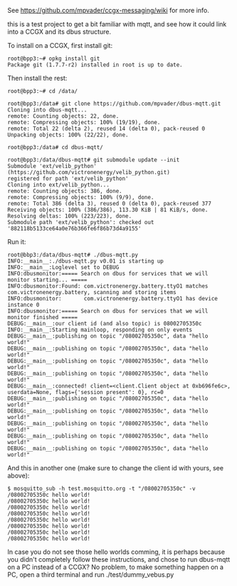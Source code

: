 See https://github.com/mpvader/ccgx-messaging/wiki for more info.

this is a test project to get a bit familiar with mqtt, and see how it could link
into a CCGX and its dbus structure.

To install on a CCGX, first install git:

	root@bpp3:~# opkg install git
	Package git (1.7.7-r2) installed in root is up to date.

Then install the rest:

	root@bpp3:~# cd /data/

	root@bpp3:/data# git clone https://github.com/mpvader/dbus-mqtt.git
	Cloning into dbus-mqtt...
	remote: Counting objects: 22, done.
	remote: Compressing objects: 100% (19/19), done.
	remote: Total 22 (delta 2), reused 14 (delta 0), pack-reused 0
	Unpacking objects: 100% (22/22), done.

	root@bpp3:/data# cd dbus-mqtt/

	root@bpp3:/data/dbus-mqtt# git submodule update --init
	Submodule 'ext/velib_python' (https://github.com/victronenergy/velib_python.git)                                                                                                                      registered for path 'ext/velib_python'
	Cloning into ext/velib_python...
	remote: Counting objects: 386, done.
	remote: Compressing objects: 100% (9/9), done.
	remote: Total 386 (delta 3), reused 0 (delta 0), pack-reused 377
	Receiving objects: 100% (386/386), 113.30 KiB | 81 KiB/s, done.
	Resolving deltas: 100% (223/223), done.
	Submodule path 'ext/velib_python': checked out '882118b5133ce64a0e76b366fe6f86b73d4a9155'

Run it:

	root@bbp3:/data/dbus-mqtt# ./dbus-mqtt.py
	INFO:__main__:./dbus-mqtt.py v0.01 is starting up
	INFO:__main__:Loglevel set to DEBUG
	INFO:dbusmonitor:===== Search on dbus for services that we will monitor starting... =====
	INFO:dbusmonitor:Found: com.victronenergy.battery.ttyO1 matches com.victronenergy.battery, scanning and storing items
	INFO:dbusmonitor:       com.victronenergy.battery.ttyO1 has device instance 0
	INFO:dbusmonitor:===== Search on dbus for services that we will monitor finished =====
	DEBUG:__main__:our client id (and also topic) is 08002705350c
	INFO:__main__:Starting mainloop, responding on only events
	DEBUG:__main__:publishing on topic "/08002705350c", data "hello world!"
	DEBUG:__main__:publishing on topic "/08002705350c", data "hello world!"
	DEBUG:__main__:publishing on topic "/08002705350c", data "hello world!"
	DEBUG:__main__:publishing on topic "/08002705350c", data "hello world!"
	DEBUG:__main__:connected! client=<client.Client object at 0xb696fe6c>, userdata=None, flags={'session present': 0}, rc=0
	DEBUG:__main__:publishing on topic "/08002705350c", data "hello world!"
	DEBUG:__main__:publishing on topic "/08002705350c", data "hello world!"
	DEBUG:__main__:publishing on topic "/08002705350c", data "hello world!"
	DEBUG:__main__:publishing on topic "/08002705350c", data "hello world!"
	DEBUG:__main__:publishing on topic "/08002705350c", data "hello world!"

And this in another one (make sure to change the client id with yours, see above):

	$ mosquitto_sub -h test.mosquitto.org -t "/08002705350c" -v
	/08002705350c hello world!
	/08002705350c hello world!
	/08002705350c hello world!
	/08002705350c hello world!
	/08002705350c hello world!
	/08002705350c hello world!
	/08002705350c hello world!
	/08002705350c hello world!

In case you do not see those hello worlds comming, it is perhaps because you didn't completely follow these
instructions, and chose to run dbus-mqtt on a PC instead of a CCGX? No problem, to make something happen on
a PC, open a third terminal and run ./test/dummy_vebus.py
